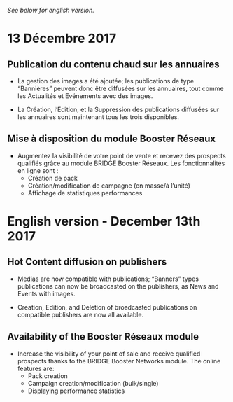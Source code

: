 *See below for english version.*

# 13 Décembre 2017

## Publication du contenu chaud sur les annuaires
* La gestion des images a été ajoutée; les publications de type “Bannières” peuvent donc être diffusées sur les annuaires, tout comme les Actualités et Evénements avec des images.

* La Création, l’Edition, et la Suppression des publications diffusées sur les annuaires sont maintenant tous les trois disponibles.

## Mise à disposition du module Booster Réseaux
* Augmentez la visibilité de votre point de vente et recevez des prospects qualifiés grâce au module BRIDGE Booster Réseaux. Les fonctionnalités en ligne sont :
  * Création de pack
  * Création/modification de campagne (en masse/à l’unité)
  * Affichage de statistiques performances

# English version - December 13th 2017

## Hot Content diffusion on publishers 
* Medias are now compatible with publications; “Banners” types publications can now be broadcasted on the publishers, as News and Events with images.

* Creation, Edition, and Deletion of broadcasted publications on compatible publishers are now all available.

## Availability of the Booster Réseaux module
* Increase the visibility of your point of sale and receive qualified prospects thanks to the BRIDGE Booster Networks module. The online features are:
  * Pack creation
  * Campaign creation/modification (bulk/single)
  * Displaying performance statistics
